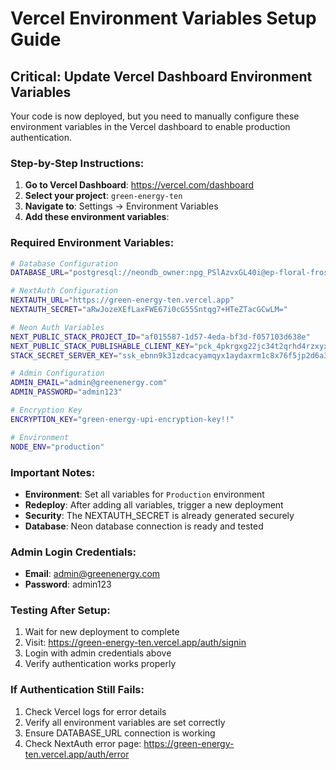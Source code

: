 # Vercel Environment Variables Setup Guide

## Critical: Update Vercel Dashboard Environment Variables

Your code is now deployed, but you need to manually configure these environment variables in the Vercel dashboard to enable production authentication.

### Step-by-Step Instructions:

1. **Go to Vercel Dashboard**: https://vercel.com/dashboard
2. **Select your project**: `green-energy-ten`
3. **Navigate to**: Settings → Environment Variables
4. **Add these environment variables**:

### Required Environment Variables:

```bash
# Database Configuration
DATABASE_URL="postgresql://neondb_owner:npg_PSlAzvxGL40i@ep-floral-frost-a1w3801i-pooler.ap-southeast-1.aws.neon.tech/neondb?sslmode=require"

# NextAuth Configuration
NEXTAUTH_URL="https://green-energy-ten.vercel.app"
NEXTAUTH_SECRET="aRwJozeXEfLaxFWE67i0cG55Sntqg7+HTeZTacGCwLM="

# Neon Auth Variables
NEXT_PUBLIC_STACK_PROJECT_ID="af015587-1d57-4eda-bf3d-f057103d638e"
NEXT_PUBLIC_STACK_PUBLISHABLE_CLIENT_KEY="pck_4pkrgxg22jc34t2qrhd4rzxyxjjd3y1b746m7g4zd2b9g"
STACK_SECRET_SERVER_KEY="ssk_ebnn9k31zdcacyamqyx1aydaxrm1c8x76f5jp2d6a3b38"

# Admin Configuration
ADMIN_EMAIL="admin@greenenergy.com"
ADMIN_PASSWORD="admin123"

# Encryption Key
ENCRYPTION_KEY="green-energy-upi-encryption-key!!"

# Environment
NODE_ENV="production"
```

### Important Notes:

- **Environment**: Set all variables for `Production` environment
- **Redeploy**: After adding all variables, trigger a new deployment
- **Security**: The NEXTAUTH_SECRET is already generated securely
- **Database**: Neon database connection is ready and tested

### Admin Login Credentials:

- **Email**: admin@greenenergy.com
- **Password**: admin123

### Testing After Setup:

1. Wait for new deployment to complete
2. Visit: https://green-energy-ten.vercel.app/auth/signin
3. Login with admin credentials above
4. Verify authentication works properly

### If Authentication Still Fails:

1. Check Vercel logs for error details
2. Verify all environment variables are set correctly
3. Ensure DATABASE_URL connection is working
4. Check NextAuth error page: https://green-energy-ten.vercel.app/auth/error
